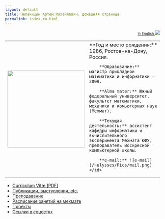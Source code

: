 ```yaml
---
layout: default
title: Пеленицын Артём Михайлович, домашняя страница
permalink: index.ru.html
---
```

<div align="right">
	<small>
		<a href="{{ site.baseurl }}index.en.html">
			In English <img src="/~ulysses/Pics/en.png" />
		</a>
	</small>
</div>

<table>
	<tr>
	<td>
		<img src="/~ulysses/Pics/Brazil-2014.jpg" height="250" valign border="0" />
	</td>
	<td valign="top">
		**Год и место рождения:** 1986, Ростов-на-Дону, Россия.

		**Образование:** магистр прикладной математики и информатики — 2009.

		**Alma mater:** Южный федеральный университет, факультет математики, механики и комьютерных наук (Мехмат).

		**Текущая деятельность:** ассистент кафедры информатики и вычислительного эксперимента Мехмата ЮФУ, преподаватель Воскресной компьютерной школы.

		**e-mail:** ![e-mail](/~ulysses/Pics/mail.png)
	</td>
</table>

* [Curriculum Vitæ \[PDF\]](/~ulysses/cv.pdf)
* [Публикации, выступления, etc.](/~ulysses/papers.html)
* [Преподавание](/~ulysses/teaching)
* [Расписание занятий на мехмате](/~ulysses/timetable.html)
* [Проекты](/~ulysses/projects)
* [Ссылки в соцсетях](/~ulysses/links.html)
